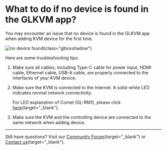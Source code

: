 # What to do if no device is found in the GLKVM app?

You may encounter an issue that no device is found in the GLKVM app when adding KVM device for the first time.

![no device found](https://static.gl-inet.com/docs/kvm/faq/what_to_do_if_no_device_found_in_the_glkvm_app/no_device_found.png){class="glboxshadow"}

Here are some troubleshooting tips:

1. Make sure all cables, including Type-C cable for power input, HDMI cable, Ethernet cable, USB-A cable, are properly connected to the interfaces of your KVM device.

2. Make sure the KVM is connected to the Internet. A solid-white LED indicates normal network connectivity.

    For LED explanation of Comet (GL-RM1), please click [here](../user_guide/gl-rm1/index.md/#led){target="_blank"}.

3. Make sure the KVM and the controlling device are connected to the same network when adding device.

---

Still have questions? Visit our [Community Forum](https://forum.gl-inet.com){target="_blank"} or [Contact us](https://www.gl-inet.com/contacts/){target="_blank"}.